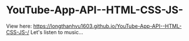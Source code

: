 # YouTube-App-API--HTML-CSS-JS-

View here: https://longthanhvu1603.github.io/YouTube-App-API--HTML-CSS-JS-/
Let's listen to music...
